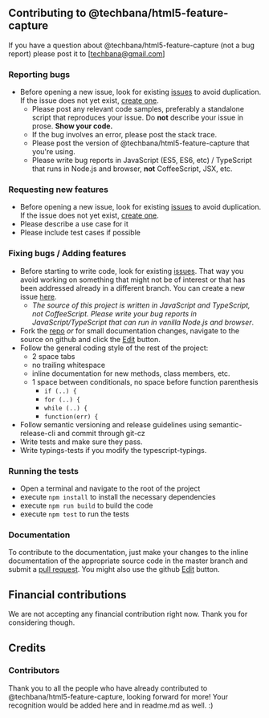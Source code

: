 ## Contributing to @techbana/html5-feature-capture

If you have a question about @techbana/html5-feature-capture (not a bug report) please post it to [techbana@gmail.com]

### Reporting bugs

- Before opening a new issue, look for existing [issues](https://github.com/manishekhawat/html5-feature-status-capture/issues) to avoid duplication. If the issue does not yet exist, [create one](https://github.com/manishekhawat/html5-feature-status-capture/issues/new).
  - Please post any relevant code samples, preferably a standalone script that
    reproduces your issue. Do **not** describe your issue in prose. **Show your code.**
  - If the bug involves an error, please post the stack trace.
  - Please post the version of @techbana/html5-feature-capture that you're using.
  - Please write bug reports in JavaScript (ES5, ES6, etc) / TypeScript that runs in Node.js and browser, **not** CoffeeScript, JSX, etc.

### Requesting new features

- Before opening a new issue, look for existing [issues](https://github.com/USERNAME/REPO_NAME/issues) to avoid duplication. If the issue does not yet exist, [create one](https://github.com/USERNAME/REPO_NAME/issues/new).
- Please describe a use case for it
- Please include test cases if possible

### Fixing bugs / Adding features

- Before starting to write code, look for existing [issues](https://github.com/manishekhawat/html5-feature-status-capture/issues). That way you avoid working on something that might not be of interest or that has been addressed already in a different branch. You can create a new issue [here](https://github.com/manishekhawat/html5-feature-status-capture/issues/new).
  - _The source of this project is written in JavaScript and TypeScript, not CoffeeScript. Please write your bug reports in JavaScript/TypeScript that can run in vanilla Node.js and browser_.
- Fork the [repo](https://github.com/manishekhawat/html5-feature-status-capture) _or_ for small documentation changes, navigate to the source on github and click the [Edit](https://github.com/blog/844-forking-with-the-edit-button) button.
- Follow the general coding style of the rest of the project:
  - 2 space tabs
  - no trailing whitespace
  - inline documentation for new methods, class members, etc.
  - 1 space between conditionals, no space before function parenthesis
    - `if (..) {`
    - `for (..) {`
    - `while (..) {`
    - `function(err) {`
- Follow semantic versioning and release guidelines using semantic-release-cli and commit through git-cz
- Write tests and make sure they pass.
- Write typings-tests if you modify the typescript-typings.

### Running the tests

- Open a terminal and navigate to the root of the project
- execute `npm install` to install the necessary dependencies
- execute `npm run build` to build the code
- execute `npm test` to run the tests

### Documentation

To contribute to the documentation, just make your changes to the inline documentation of the appropriate source code in the master branch and submit a [pull request](https://help.github.com/articles/using-pull-requests/). You might also use the github [Edit](https://github.com/blog/844-forking-with-the-edit-button) button.

## Financial contributions

We are not accepting any financial contribution right now. Thank you for considering though.

## Credits

### Contributors

Thank you to all the people who have already contributed to @techbana/html5-feature-capture, looking forward for more!
Your recognition would be added here and in readme.md as well. :)
